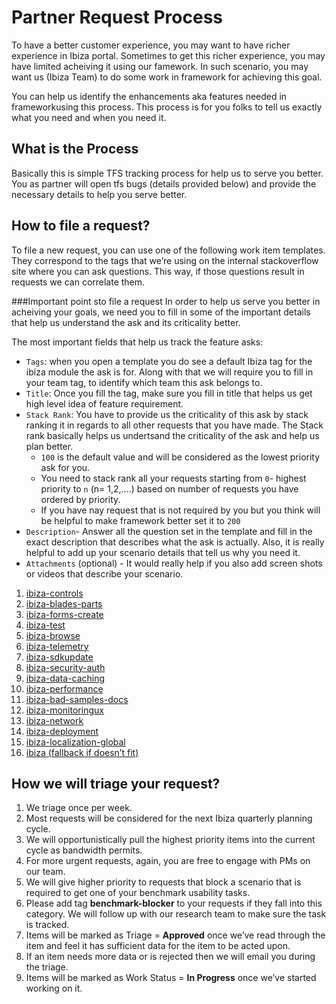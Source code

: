 # Partner Request Process

To have a better customer experience, you may want to have richer experience in Ibiza portal. Sometimes to get this richer experience, you may have limited acheiving it using our famework. In such scenario, you may want us (Ibiza Team) to do some work in framework for achieving this goal.

You can help us identify the enhancements aka features needed in frameworkusing this process. This process is for you folks to tell us exactly what you need and when you need it.

## What is the Process

Basically this is simple TFS tracking process for help us to serve you better. You as partner will open tfs bugs (details provided below) and provide the necessary details to help you serve better.

## How to file a request?

To file a new request, you can use one of the following work item templates.  They correspond to the tags that we’re using on the internal stackoverflow site where you can ask questions.  This way, if those questions result in requests we can correlate them.

###Important point sto file a request
In order to help us serve you better in acheiving your goals, we need you to fill in some of the important details that help us understand the ask and its criticality better.

The most important fields that help us track the feature asks:
- ``Tags``: when you open a template you do see a default Ibiza tag for the ibiza module the ask is for. Along with that we will require you to fill in your team tag, to identify which team this ask belongs to.
- ``Title``: Once you fill the tag, make sure you fill in title that helps us get high level idea of feature requirement. 
- ``Stack Rank``: You have to provide us the criticality of this ask by stack ranking it in regards to all other requests that you have made. The Stack rank basically helps us undertsand the criticality of the ask and help us plan better.
    - ``100`` is the default value and will be considered as the lowest priority ask for you.
    - You need to stack rank all your requests starting from ``0``- highest priority to ``n`` (n= 1,2,....) based on number of requests you have ordered by priority.
    - If you have nay request that is not required by you but you think will be helpful to make framework better set it to ``200``
- ``Description``- Answer all the question set in the template and fill in the exact description that describes what the ask is actually. Also, it is really helpful to add up your scenario details that tell us why you need it. 
- ``Attachments``  (optional) - It would really help if you also add screen shots or videos that describe your scenario.

1. [ibiza-controls](http://aka.ms/new-ibiza-controls-request)
1. [ibiza-blades-parts](http://aka.ms/new-ibiza-blades-parts-request)
1. [ibiza-forms-create](http://aka.ms/new-ibiza-forms-create-request)
1. [ibiza-test](http://aka.ms/new-ibiza-test-request)
1. [ibiza-browse](http://aka.ms/new-ibiza-browse-request)
1. [ibiza-telemetry](http://aka.ms/new-ibiza-telemetry-request)
1. [ibiza-sdkupdate](http://aka.ms/new-ibiza-sdkupdate-request)
1. [ibiza-security-auth](http://aka.ms/new-ibiza-security-auth-request)
1. [ibiza-data-caching](http://aka.ms/new-ibiza-data-caching-request)
1. [ibiza-performance](http://aka.ms/new-ibiza-performance-request)
1. [ibiza-bad-samples-docs](http://aka.ms/new-ibiza-bad-samples-docs-request)
1. [ibiza-monitoringux](http://aka.ms/new-ibiza-monitoringux-request)
1. [ibiza-network](http://aka.ms/new-ibiza-network-request)
1. [ibiza-deployment](http://aka.ms/new-ibiza-deployment-request)
1. [ibiza-localization-global](http://aka.ms/new-ibiza-localization-global-request)
1. [ibiza (fallback if doesn’t fit)](http://aka.ms/new-ibiza-uncategorized-request)

## How we will triage your request?

1.  We triage once per week.
1.	Most requests will be considered for the next Ibiza quarterly planning cycle. 
1.	We will opportunistically pull the highest priority items into the current cycle as bandwidth permits.  
1.	For more urgent requests, again, you are free to engage with PMs on our team.
1.	We will give higher priority to requests that block a scenario that is required to get one of your benchmark usability tasks.  
1.	Please add tag **benchmark-blocker** to your requests if they fall into this category.  We will follow up with our research team to make sure the task is tracked.
1.	Items will be marked as Triage = **Approved** once we’ve read through the item and feel it has sufficient data for the item to be acted upon.
1.	If an item needs more data or is rejected then we will email you during the triage.
1.	Items will be marked as Work Status = **In Progress** once we’ve started working on it.

